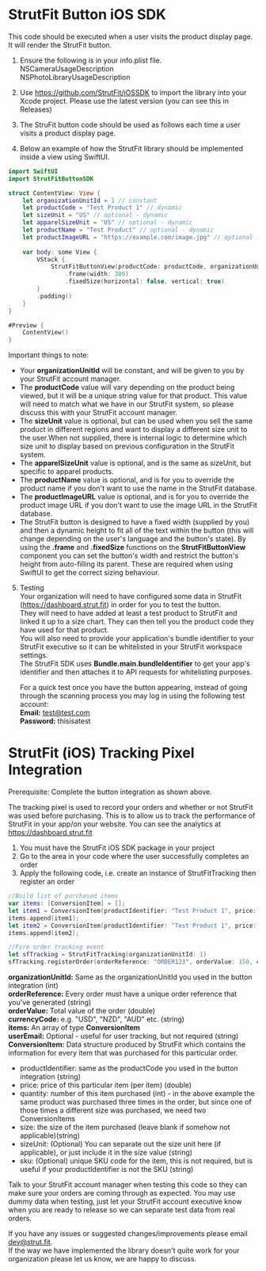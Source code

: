 # StrutFit Button iOS SDK
This code should be executed when a user visits the product display page. It will render the StrutFit button.

1. Ensure the following is in your info.plist file.   
    NSCameraUsageDescription   
    NSPhotoLibraryUsageDescription

2. Use https://github.com/StrutFit/iOSSDK to import the library into your Xcode project. Please use the latest version (you can see this in Releases)
3. The StruFit button code should be used as follows each time a user visits a product display page.  

4. Below an example of how the StrutFit library should be implemented inside a view using SwiftUI.

```swift
import SwiftUI
import StrutFitButtonSDK

struct ContentView: View {
    let organizationUnitId = 1 // constant
    let productCode = "Test Product 1" // dynamic
    let sizeUnit = "US" // optional - dynamic
    let apparelSizeUnit = "US" // optional - dynamic
    let productName = "Test Product" // optional - dynamic
    let productImageURL = "https://example.com/image.jpg" // optional - dynamic
    
    var body: some View {
        VStack {
            StrutFitButtonView(productCode: productCode, organizationUnitId: organizationUnitId, sizeUnit: sizeUnit, apparelSizeUnit: apparelSizeUnit, productName: productName, productImageURL: productImageURL)
                .frame(width: 300)
                .fixedSize(horizontal: false, vertical: true)
        }
        .padding()
    }
}

#Preview {
    ContentView()
}
```

Important things to note:
* Your **organizationUnitId** will be constant, and will be given to you by your StrutFit account manager.
* The **productCode** value will vary depending on the product being viewed, but it will be a unique string value for that product. This value will need to match what we have in our StrutFit system, so please discuss this with your StrutFit account manager.
* The **sizeUnit** value is optional, but can be used when you sell the same product in different regions and want to display a different size unit to the user.When not supplied, there is internal logic to determine which size unit to display based on previous configuration in the StrutFit system.
* The **apparelSizeUnit** value is optional, and is the same as sizeUnit, but specific to apparel products.
* The **productName** value is optional, and is for you to override the product name if you don't want to use the name in the StrutFit database.
* The **productImageURL** value is optional, and is for you to override the product image URL if you don't want to use the image URL in the StrutFit database.
* The StrutFit button is designed to have a fixed width (supplied by you) and then a dynamic height to fit all of the text within the button (this will change depending on the user's language and the button's state). By using the **.frame** and **.fixedSize** functions on the **StrutFitButtonView** component you can set the button's width and restrict the button's height from auto-filling its parent. These are required when using SwiftUI to get the correct sizing behaviour.

5. Testing\
    Your organization will need to have configured some data in StrutFit (https://dashboard.strut.fit) in order for you to test the button.\
    They will need to have added at least a test product to StrutFit and linked it up to a size chart. They can then tell you the product code they have used for that product.\
    You will also need to provide your application's bundle identifier to your StrutFit executive so it can be whitelisted in your StrutFit workspace settings.\
        The StrutFit SDK uses **Bundle.main.bundleIdentifier** to get your app's identifier and then attaches it to API requests for whitelisting purposes.


	For a quick test once you have the button appearing, instead of going through the scanning process you may log in using the following test account:   
	**Email:** test@test.com    
	**Password:** thisisatest    
 
# StrutFit (iOS) Tracking Pixel Integration
Prerequisite: Complete the button integration as shown above.

The tracking pixel is used to record your orders and whether or not StrutFit was used before purchasing. This is to allow us to track the performance of StrutFit in your app/on your website.
You can see the analytics at https://dashboard.strut.fit

1. You must have the StrutFit iOS SDK package in your project
2. Go to the area in your code where the user successfully completes an order
3. Apply the following code, i.e. create an instance of StrutFitTracking then register an order

```swift
//Build list of purchased items
var items: [ConversionItem] = [];
let item1 = ConversionItem(productIdentifier: "Test Product 1", price: 50, quantity: 1, size: "8 US");
items.append(item1);
let item2 = ConversionItem(productIdentifier: "Test Product 1", price: 50, quantity: 2, size: "5", sizeUnit: "US");
items.append(item2);

//Fire order tracking event
let sfTracking = StrutFitTracking(organizationUnitId: 1)
sfTracking.registerOrder(orderReference: "ORDER123", orderValue: 150, currencyCode: "NZD", items: items, userEmail: "test@test.com");
```
**organizationUnitId:** Same as the organizationUnitId you used in the button integration (int)  
**orderReference:** Every order must have a unique order reference that you've generated (string)  
**orderValue:** Total value of the order (double)  
**currencyCode:** e.g. "USD", "NZD", "AUD" etc. (string)  
**items:** An array of type **ConversionItem**  
**userEmail:** Optional - useful for user tracking, but not required (string)  
**ConversionItem:** Data structure produced by StrutFit which contains the information for every item that was purchased for this particular order.  
* productIdentifier: same as the productCode you used in the button integration (string)  
* price: price of this particular item (per item) (double)  
* quantity: number of this item purchased (int) - in the above example the same product was purchased three times in the order, but since one of those times a different size was purchased, we need two ConversionItems  
* size: the size of the item purchased (leave blank if somehow not applicable)(string)	
* sizeUnit: (Optional) You can separate out the size unit here (if applicable), or just include it in the size value (string)    
* sku: (Optional) unique SKU code for the item, this is not required, but is useful if your productIdentifier is not the SKU (string)  

Talk to your StrutFit account manager when testing this code so they can make sure your orders are coming through as expected. You may use dummy data when testing, just let your StrutFit account executive know when you are ready to release so we can separate test data from real orders.

If you have any issues or suggested changes/improvements please email dev@strut.fit.   
If the way we have implemented the library doesn't quite work for your organization please let us know, we are happy to discuss.
